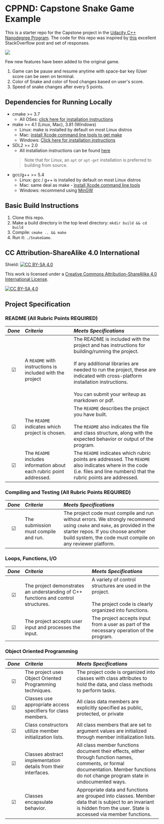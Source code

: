 # CPPND: Capstone Snake Game Example

This is a starter repo for the Capstone project in the [Udacity C++ Nanodegree Program](https://www.udacity.com/course/c-plus-plus-nanodegree--nd213). The code for this repo was inspired by [this](https://codereview.stackexchange.com/questions/212296/snake-game-in-c-with-sdl) excellent StackOverflow post and set of responses.

<img src="snake_game.gif"/>

Few new features have been added to the original game.  
1. Game can be pause and resume anytime with space-bar key (User score can be seen on terminal.
2. Color of Snake and color of food changes based on user's score.
3. Speed of snake changes after every 5 points.

## Dependencies for Running Locally
* cmake >= 3.7
  * All OSes: [click here for installation instructions](https://cmake.org/install/)
* make >= 4.1 (Linux, Mac), 3.81 (Windows)
  * Linux: make is installed by default on most Linux distros
  * Mac: [install Xcode command line tools to get make](https://developer.apple.com/xcode/features/)
  * Windows: [Click here for installation instructions](http://gnuwin32.sourceforge.net/packages/make.htm)
* SDL2 >= 2.0
  * All installation instructions can be found [here](https://wiki.libsdl.org/Installation)
  >Note that for Linux, an `apt` or `apt-get` installation is preferred to building from source. 
* gcc/g++ >= 5.4
  * Linux: gcc / g++ is installed by default on most Linux distros
  * Mac: same deal as make - [install Xcode command line tools](https://developer.apple.com/xcode/features/)
  * Windows: recommend using [MinGW](http://www.mingw.org/)

## Basic Build Instructions

1. Clone this repo.
2. Make a build directory in the top level directory: `mkdir build && cd build`
3. Compile: `cmake .. && make`
4. Run it: `./SnakeGame`.


## CC Attribution-ShareAlike 4.0 International


Shield: [![CC BY-SA 4.0][cc-by-sa-shield]][cc-by-sa]

This work is licensed under a
[Creative Commons Attribution-ShareAlike 4.0 International License][cc-by-sa].

[![CC BY-SA 4.0][cc-by-sa-image]][cc-by-sa]

[cc-by-sa]: http://creativecommons.org/licenses/by-sa/4.0/
[cc-by-sa-image]: https://licensebuttons.net/l/by-sa/4.0/88x31.png
[cc-by-sa-shield]: https://img.shields.io/badge/License-CC%20BY--SA%204.0-lightgrey.svg

## Project Specification

### README (All Rubric Points REQUIRED)

| _Done_  | _Criteria_                                                           | _Meets Specifications_                                                                                                                                                                                                                                                                      |
| :-----: | :------------------------------------------------------------------- | :------------------------------------------------------------------------------------------------------------------------------------------------------------------------------------------------------------------------------------------------------------------------------------------ |
| &#9745; | A `README` with instructions is included with the project            | The README is included with the project and has instructions for building/running the project. <br><br>If any additional libraries are needed to run the project, these are indicated with cross-platform installation instructions.<br><br>You can submit your writeup as markdown or pdf. |
| &#9745; | The `README` indicates which project is chosen.                      | The `README` describes the project you have built.<br><br>The `README` also indicates the file and class structure, along with the expected behavior or output of the program.                                                                                                              |
| &#9745; | The `README` includes information about each rubric point addressed. | The `README` indicates which rubric points are addressed. The `README` also indicates where in the code (i.e. files and line numbers) that the rubric points are addressed.                                                                                                                 |

### Compiling and Testing (All Rubric Points REQUIRED)

| _Done_  | _Criteria_                           | _Meets Specifications_                                                                                                                                                                                                      |
| :-----: | :----------------------------------- | :-------------------------------------------------------------------------------------------------------------------------------------------------------------------------------------------------------------------------- |
| &#9745; | The submission must compile and run. | The project code must compile and run without errors. We strongly recommend using `cmake` and `make`, as provided in the starter repos. If you choose another build system, the code must compile on any reviewer platform. |

### Loops, Functions, I/O

| _Done_  | _Criteria_                                                                                     | _Meets Specifications_                                                                                                   |
| :-----: | :--------------------------------------------------------------------------------------------- | :----------------------------------------------------------------------------------------------------------------------- |
| &#9745; | The project demonstrates an understanding of C++ functions and control structures.             | A variety of control structures are used in the project.<br><br>The project code is clearly organized into functions.    |
| &#9745; | The project accepts user input and processes the input.                                        | The project accepts input from a user as part of the necessary operation of the program.                                 |

### Object Oriented Programming

| _Done_  | _Criteria_                                                           | _Meets Specifications_                                                                                                                                                                 |
| :-----: | :------------------------------------------------------------------- | :--------------------------------------------------------------------------------------------------------------------------------------------------------------------------------------|
| &#9745; | The project uses Object Oriented Programming techniques.             | The project code is organized into classes with class attributes to hold the data, and class methods to perform tasks.                                                                 |
| &#9745; | Classes use appropriate access specifiers for class members.         | All class data members are explicitly specified as public, protected, or private                                                                                                       |
| &#9745; |	Class constructors utilize member initialization lists.				 | All class members that are set to argument values are initialized through member initialization lists.	                                                                              |																																																			  |
| &#9745; | Classes abstract implementation details from their interfaces.       | All class member functions document their effects, either through function names, comments, or formal documentation. Member functions do not change program state in undocumented ways.|
| &#9745; | Classes encapsulate behavior.                                        | Appropriate data and functions are grouped into classes. Member data that is subject to an invariant is hidden from the user. State is accessed via member functions.                  |
